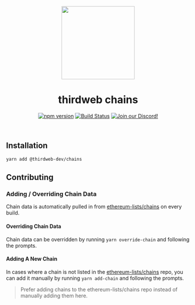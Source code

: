 <p align="center">
<br />
<a href="https://thirdweb.com"><img src="https://github.com/thirdweb-dev/js/blob/main/packages/sdk/logo.svg?raw=true" width="200" alt=""/></a>
<br />
</p>
<h1 align="center">thirdweb chains</h1>
<p align="center">
<a href="https://www.npmjs.com/package/@thirdweb-dev/chains"><img src="https://img.shields.io/npm/v/@thirdweb-dev/chains?color=red&label=npm&logo=npm" alt="npm version"/></a>
<a href="https://github.com/thirdweb-dev/js/actions/workflows/build-test-lint.yml"><img alt="Build Status" src="https://github.com/thirdweb-dev/js/actions/workflows/build-test-lint.yml/badge.svg"/></a>
<a href="https://discord.gg/thirdweb"><img alt="Join our Discord!" src="https://img.shields.io/discord/834227967404146718.svg?color=7289da&label=discord&logo=discord&style=flat"/></a>

</p>
<!-- <p align="center"><strong>Best in class Web3 SDK for Browser, Node and Mobile apps</strong></p> -->
<br />

## Installation

```bash
yarn add @thirdweb-dev/chains
```

## Contributing

### Adding / Overriding Chain Data

Chain data is automatically pulled in from [ethereum-lists/chains](https://github.com/ethereum-lists/chains) on every build.

#### Overriding Chain Data

Chain data can be overridden by running `yarn override-chain` and following the prompts.

#### Adding A New Chain

In cases where a chain is not listed in the [ethereum-lists/chains](https://github.com/ethereum-lists/chains) repo, you can add it manually by running `yarn add-chain` and following the prompts.

> Prefer adding chains to the ethereum-lists/chains repo instead of manually adding them here.

